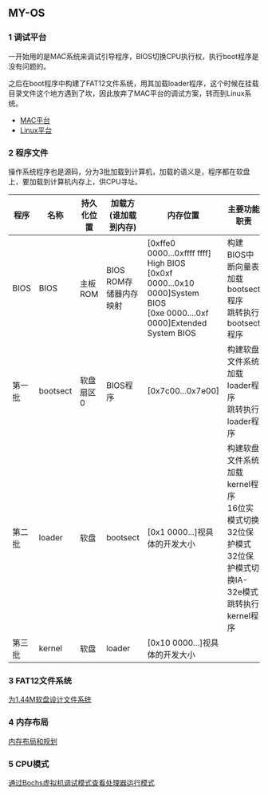 ## MY-OS

### 1 调试平台

一开始用的是MAC系统来调试引导程序，BIOS切换CPU执行权，执行boot程序是没有问题的。

之后在boot程序中构建了FAT12文件系统，用其加载loader程序，这个时候在挂载目录文件这个地方遇到了坎，因此放弃了MAC平台的调试方案，转而到Linux系统。

* [MAC平台](./docs/MAC.md)
* [Linux平台](./docs/CENTOS.md)

### 2 程序文件

操作系统程序也是源码，分为3批加载到计算机，加载的语义是，程序都在软盘上，要加载到计算机内存上，供CPU寻址。

| 程序   | 名称     | 持久化位置 | 加载方(谁加载到内存)   | 内存位置                                                     | 主要功能职责                                                 |
| ------ | -------- | ---------- | ---------------------- | ------------------------------------------------------------ | ------------------------------------------------------------ |
| BIOS   | BIOS     | 主板ROM    | BIOS ROM存储器内存映射 | [0xffe0 0000...0xffff ffff] High BIOS<br />[0x0xf 0000...0x10 0000]System BIOS<br />[0xe 0000....0xf 0000]Extended System BIOS | 构建BIOS中断向量表<br />加载bootsect程序<br />跳转执行bootsect程序 |
| 第一批 | bootsect | 软盘扇区0  | BIOS程序               | [0x7c00...0x7e00]                                            | 构建软盘文件系统<br />加载loader程序<br />跳转执行loader程序 |
| 第二批 | loader   | 软盘       | bootsect               | [0x1 0000...]视具体的开发大小                                | 构建软盘文件系统<br />加载kernel程序<br />16位实模式切换32位保护模式<br />32位保护模式切换IA-32e模式<br />跳转执行kernel程序 |
| 第三批 | kernel   | 软盘       | loader                 | [0x10 0000...]视具体的开发大小                               |                                                              |

### 3 FAT12文件系统

[为1.44M软盘设计文件系统](./docs/FD.md)

### 4 内存布局

[内存布局和规划](./docs/MEM.md)

### 5 CPU模式

[通过Bochs虚拟机调试模式查看处理器运行模式](./docs/CPU-MODE.md)
